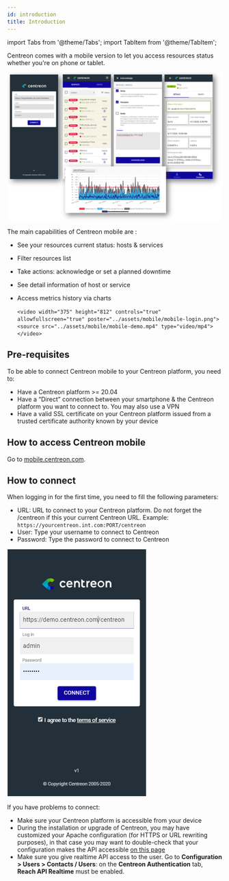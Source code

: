 ```yaml
---
id: introduction
title: Introduction
---
```

import Tabs from '@theme/Tabs';
import TabItem from '@theme/TabItem';

Centreon comes with a mobile version to let you access resources status whether you're on phone or tablet.

  ![image](../assets/mobile/mobile-app-screens.png)

The main capabilities of Centreon mobile are :

- See your resources current status: hosts & services
- Filter resources list
- Take actions: acknowledge or set a planned downtime
- See detail information of host or service
- Access metrics history via charts

  `<video width="375" height="812" controls="true" allowfullscreen="true" poster="../assets/mobile/mobile-login.png">`
    `<source src="../assets/mobile/mobile-demo.mp4" type="video/mp4">`
  `</video>`

## Pre-requisites

To be able to connect Centreon mobile to your Centreon platform, you need to:

- Have a Centreon platform >= 20.04
- Have a “Direct” connection between your smartphone & the Centreon platform you want to connect to. You may also use a VPN
- Have a valid SSL certificate on your Centreon platform issued from a trusted certificate authority known by your device

## How to access Centreon mobile

Go to [mobile.centreon.com](https://mobile.centreon.com/).

## How to connect

When logging in for the first time, you need to fill the following parameters:

- URL: URL to connect to your Centreon platform. Do not forget the /centreon if this your current Centreon URL. Example: `https://yourcentreon.int.com:PORT/centreon`
- User: Type your username to connect to Centreon
- Password: Type the password to connect to Centreon

![image](../assets/mobile/mobile-login.png)

If you have problems to connect:

- Make sure your Centreon platform is accessible from your device
- During the installation or upgrade of Centreon, you may have customized your Apache configuration (for HTTPS or URL rewriting purposes), in that case
you may want to double-check that your configuration makes the API accessible [on this page](../upgrade/upgrade-from-19-10.md#configure-apache-api-access)
- Make sure you give realtime API access to the user. Go to **Configuration > Users > Contacts / Users**:
on the **Centreon Authentication** tab, **Reach API Realtime** must be enabled.
